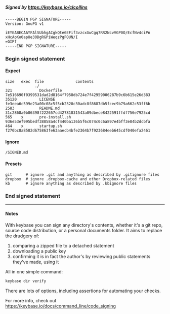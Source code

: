 ##### Signed by https://keybase.io/clcollins
```
-----BEGIN PGP SIGNATURE-----
Version: GnuPG v1

iEYEABECAAYFAlSUbhgACgkQte6EFif3vzcxGwCgq7RR2NcvVGP0O/EcfNv4ciPn
xHcAoKo0apUe30DgRGPiWeqzPgFOUN/I
=GIPf
-----END PGP SIGNATURE-----

```

<!-- END SIGNATURES -->

### Begin signed statement 

#### Expect

```
size   exec  file              contents                                                        
             ./                                                                                
321            Dockerfile      7e516690f0399531dad2d8164f7958db724e7f42959006287b9c6b615e26d383
35120          LICENSE         fe3eea6c599e23a00c08c5f5cb2320c30adc8f8687db5fcec9b79a662c53ff6b
2583           README.md       31c2868a0b06398f222657cd42781831543a09dbece8422591ffdf756e7925cd
565    x       pre-install.sh  936e53ef995bedf38858a4cf440ba136b5f6c074c0c6a897e4bff3e84b2dcbfa
464    x       startup.sh      f270bc8a8582d675863fe63aaecb4bfe2364b7f923684eeb645cdf040efa2461
```

#### Ignore

```
/SIGNED.md
```

#### Presets

```
git      # ignore .git and anything as described by .gitignore files
dropbox  # ignore .dropbox-cache and other Dropbox-related files    
kb       # ignore anything as described by .kbignore files          
```

<!-- summarize version = 0.0.9 -->

### End signed statement

<hr>

#### Notes

With keybase you can sign any directory's contents, whether it's a git repo,
source code distribution, or a personal documents folder. It aims to replace the drudgery of:

  1. comparing a zipped file to a detached statement
  2. downloading a public key
  3. confirming it is in fact the author's by reviewing public statements they've made, using it

All in one simple command:

```bash
keybase dir verify
```

There are lots of options, including assertions for automating your checks.

For more info, check out https://keybase.io/docs/command_line/code_signing